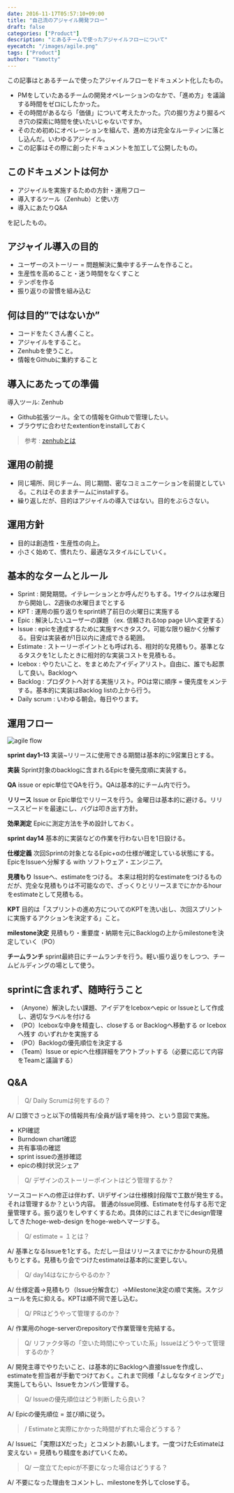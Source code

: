 ```yaml
---
date: 2016-11-17T05:57:10+09:00
title: "自己流のアジャイル開発フロー"
draft: false
categories: ["Product"]
description: "とあるチームで使ったアジャイルフローについて"
eyecatch: "/images/agile.png"
tags: ["Product"]
author: "Yamotty"
---
```


この記事はとあるチームで使ったアジャイルフローをドキュメント化したもの。<!--more-->

- PMをしていたあるチームの開発オペレーションのなかで、「進め方」を議論する時間をゼロにしたかった。
- その時間があるなら「価値」について考えたかった。穴の掘り方より掘るべき穴の探索に時間を使いたいじゃないですか。
- そのため初めにオペレーションを組んで、進め方は完全なルーティンに落とし込んだ。いわゆるアジャイル。
- この記事はその際に創ったドキュメントを加工して公開したもの。

## このドキュメントは何か
- アジャイルを実施するための方針・運用フロー
- 導入するツール（Zenhub）と使い方
- 導入にあたりQ&A

を記したもの。

## アジャイル導入の目的
- ユーザーのストーリー = 問題解決に集中するチームを作ること。
- 生産性を高めること・迷う時間をなくすこと
- テンポを作る
- 振り返りの習慣を組み込む

## 何は目的”ではないか”
- コードをたくさん書くこと。
- アジャイルをすること。
- Zenhubを使うこと。
- 情報をGithubに集約すること

## 導入にあたっての準備

導入ツール: Zenhub
- Github拡張ツール。全ての情報をGithubで管理したい。
- ブラウザに合わせたextentionをinstallしておく

> 参考 : [zenhubとは](https://qiita.com/GeckoTang/items/f75b9a1c20c8e5091147)

## 運用の前提
- 同じ場所、同じチーム、同じ期間、密なコミュニケーションを前提としている。これはそのままチームにinstallする。
- 繰り返しだが、目的はアジャイルの導入ではない。目的をぶらさない。

## 運用方針
- 目的は創造性・生産性の向上。
- 小さく始めて、慣れたり、最適なスタイルにしていく。

## 基本的なタームとルール

- Sprint : 開発期間。イテレーションとか呼んだりもする。1サイクルは水曜日から開始し、2週後の水曜日までとする
- KPT : 運用の振り返りをsprint終了前日の火曜日に実施する
- Epic : 解決したいユーザーの課題 （ex. 信頼されるtop page UIへ変更する）
- Issue : epicを達成するために実施すべきタスク。可能な限り細かく分解する。目安は実装者が1日以内に達成できる範囲。
- Estimate : ストーリーポイントとも呼ばれる、相対的な見積もり。基準となるタスクを1としたときに相対的な実装コストを見積もる。
- Icebox : やりたいこと、をまとめたアイディアリスト。自由に、誰でも起票して良い。Backlogへ
- Backlog : プロダクトへ対する実施リスト。POは常に順序 = 優先度をメンテする。基本的に実装はBacklog listの上から行う。
- Daily scrum : いわゆる朝会。毎日やります。

## 運用フロー
![agile flow](/images/agile.png)

**sprint day1–13**
実装~リリースに使用できる期間は基本的に9営業日とする。

**実装**
Sprint対象のbacklogに含まれるEpicを優先度順に実装する。

**QA**
issue or epic単位でQAを行う。QAは基本的にチーム内で行う。

**リリース**
Issue or Epic単位でリリースを行う。金曜日は基本的に避ける。リリーススピードを最速にし、バグは叩き出す方針。

**効果測定**
Epicに測定方法を予め設計しておく。

**sprint day14**
基本的に実装などの作業を行わない日を1日設ける。

**仕様定義**
次回Sprintの対象となるEpic+αの仕様が確定している状態にする。EpicをIssueへ分解する with ソフトウェア・エンジニア。

**見積もり**
Issueへ、estimateをつける。
本来は相対的なestimateをつけるものだが、完全な見積もりは不可能なので、ざっくりとリリースまでにかかるhourをestimateとして見積もる。

**KPT**
目的は「スプリントの進め方についてのKPTを洗い出し、次回スプリントに実施するアクションを決定する」こと。

**milestone決定**
見積もり・重要度・納期を元にBacklogの上からmilestoneを決定していく（PO）

**チームランチ**
sprint最終日にチームランチを行う。軽い振り返りをしつつ、チームビルディングの場として使う。

## sprintに含まれず、随時行うこと
- （Anyone）解決したい課題、アイデアをIceboxへepic or Issueとして作成し、適切なラベルを付ける
- （PO）Iceboxな中身を精査し、closeする or Backlogへ移動する or Iceboxへ残す のいずれかを実施する
- （PO）Backlogの優先順位を決定する
- （Team）Issue or epicへ仕様詳細をアウトプットする（必要に応じて内容をTeamと議論する）

## Q&A

> Q/ Daily Scrumは何をするの？

A/ 口頭でさっと以下の情報共有/全員が話す場を持つ、という意図で実施。
- KPI確認
- Burndown chart確認
- 共有事項の確認
- sprint issueの進捗確認
- epicの検討状況シェア

> Q/ デザインのストーリーポイントはどう管理するか？


ソースコードへの修正は伴わず、UIデザインは仕様検討段階で工数が発生する。それは管理するか？という内容。
普通のIssue同様、Estimateを付与する形で定量管理する。振り返りをしやすくするため。具体的にはこれまでにdesign管理してきたhoge-web-design をhoge-webへマージする。

> Q/ estimate = １とは？

A/ 基準となるIssueを1とする。ただし一旦はリリースまでにかかるhourの見積もりとする。見積もり会でつけたestimateは基本的に変更しない。

> Q/ day14はなにからやるのか？

A/ 仕様定義→見積もり（Issue分解含む）→Milestone決定の順で実施。スケジュールを先に抑える。KPTは順不同で差し込む。

> Q/ PRはどうやって管理するのか？

A/ 作業用のhoge-serverのrepositoryで作業管理を完結する。

> Q/ リファクタ等の「空いた時間にやっていた系」Issueはどうやって管理するのか？

A/ 開発主導でやりたいこと、は基本的にBacklogへ直接Issueを作成し、estimateを担当者が手動でつけておく。これまで同様「よしななタイミングで」実施してもらい、Issueをカンバン管理する。

>Q/ Issueの優先順位はどう判断したら良い？

A/ Epicの優先順位 = 並び順に従う。

>/ Estimateと実際にかかった時間がずれた場合どうする？

A/ Issueに「実際はXだった」とコメントお願いします。一度つけたEstimateは変えない = 見積もり精度をあげていくため。

>Q/ 一度立てたepicが不要になった場合はどうする？

A/ 不要になった理由をコメントし、milestoneを外してcloseする。
